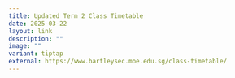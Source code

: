 ```yaml
---
title: Updated Term 2 Class Timetable
date: 2025-03-22
layout: link
description: ""
image: ""
variant: tiptap
external: https://www.bartleysec.moe.edu.sg/class-timetable/
---
```

